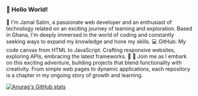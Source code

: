 ### 👋 Hello World!
👤 I'm Jamal Salim, a passionate web developer and an enthusiast of technology related on an exciting journey of learning and exploration. Based in Ghana, I'm deeply immersed in the world of coding and constantly seeking ways to expand my knowledge and hone my skills. 
💻 GitHub: My code canvas from HTML to JavaScript. Crafting responsive websites, exploring APIs, embracing the latest frameworks. 🚀
🚀 Join me as I embark on this exciting adventure, building projects that blend functionality with creativity. From simple web pages to dynamic applications, each repository is a chapter in my ongoing story of growth and learning.

[![Anurag's GitHub stats](https://github-readme-stats.vercel.app/api?username=jamalsalim-js12)](https://github.com/anuraghazra/github-readme-stats)
